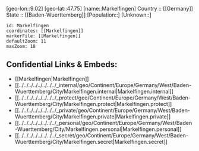 ﻿---
location: [47.75,9.02] 
mapzoom: [7,12] 
mapmarker: city 
type: City
tags:
- geo/City


SpocWebEntityId: 32305
isDeleted: false
confidential: public

---
[geo-lon::9.02] 
[geo-lat::47.75] 
[name::Markelfingen] 
Country :: [[Germany]]  
State :: [[Baden-Wuerttemberg]] 
[Population::] 
[Unknown::] 


```leaflet
id: Markelfingen
coordinates: [[Markelfingen]] 
markerFile: [[Markelfingen]] 
defaultZoom: 11 
maxZoom: 18
```


## Confidential Links & Embeds: 
- [[Markelfingen|Markelfingen]]  
- [[../../../../../../../../_internal/geo/Continent/Europe/Germany/West/Baden-Wuerttemberg/City/Markelfingen.internal|Markelfingen.internal]] 
- [[../../../../../../../../_protect/geo/Continent/Europe/Germany/West/Baden-Wuerttemberg/City/Markelfingen.protect|Markelfingen.protect]] 
- [[../../../../../../../../_private/geo/Continent/Europe/Germany/West/Baden-Wuerttemberg/City/Markelfingen.private|Markelfingen.private]] 
- [[../../../../../../../../_personal/geo/Continent/Europe/Germany/West/Baden-Wuerttemberg/City/Markelfingen.personal|Markelfingen.personal]] 
- [[../../../../../../../../_secret/geo/Continent/Europe/Germany/West/Baden-Wuerttemberg/City/Markelfingen.secret|Markelfingen.secret]] 
